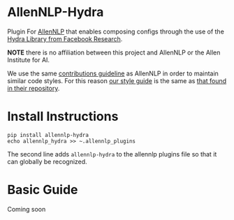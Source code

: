 # AllenNLP-Hydra

Plugin For [AllenNLP](https://github.com/allenai/allennlp) that enables 
composing configs through the use of the 
[Hydra Library from Facebook Research](https://github.com/facebookresearch/hydra).

**NOTE** there is no affiliation between this project and AllenNLP or the Allen 
Institute for AI.

We use the same 
[contributions guideline](https://github.com/gabeorlanski/allennlp-hydra/blob/master/CONTRIBUTING.md) 
as AllenNLP in order to maintain similar code styles. For this reason [our style 
guide](https://github.com/gabeorlanski/allennlp-hydra/blob/master/STYLE.md) is 
the same as [that found in their repository](https://github.com/allenai/allennlp/blob/main/STYLE.md).


# Install Instructions

```shell
pip install allennlp-hydra
echo allennlp_hydra >> ~.allennlp_plugins
```

The second line adds `allennlp-hydra` to the allennlp plugins file so that it 
can globally be recognized.

# Basic Guide

Coming soon